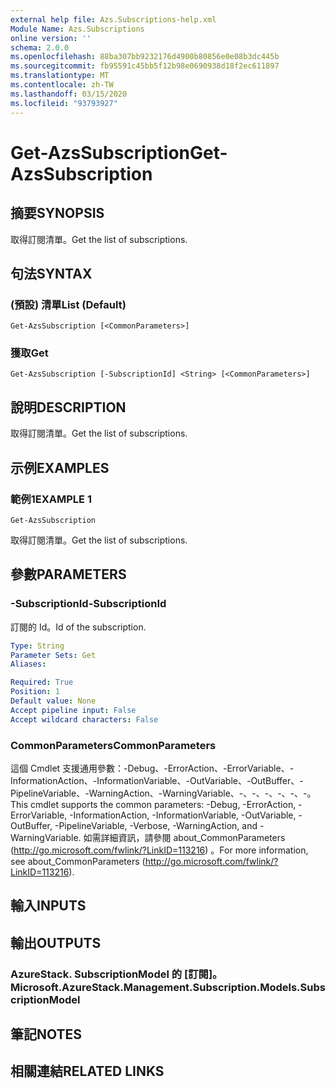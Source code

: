 ```yaml
---
external help file: Azs.Subscriptions-help.xml
Module Name: Azs.Subscriptions
online version: ''
schema: 2.0.0
ms.openlocfilehash: 88ba307bb9232176d4900b80856e0e08b3dc445b
ms.sourcegitcommit: fb95591c45bb5f12b98e0690938d18f2ec611897
ms.translationtype: MT
ms.contentlocale: zh-TW
ms.lasthandoff: 03/15/2020
ms.locfileid: "93793927"
---
```

# <span data-ttu-id="49e07-101">Get-AzsSubscription</span><span class="sxs-lookup"><span data-stu-id="49e07-101">Get-AzsSubscription</span></span>

## <span data-ttu-id="49e07-102">摘要</span><span class="sxs-lookup"><span data-stu-id="49e07-102">SYNOPSIS</span></span>
<span data-ttu-id="49e07-103">取得訂閱清單。</span><span class="sxs-lookup"><span data-stu-id="49e07-103">Get the list of subscriptions.</span></span>

## <span data-ttu-id="49e07-104">句法</span><span class="sxs-lookup"><span data-stu-id="49e07-104">SYNTAX</span></span>

### <span data-ttu-id="49e07-105"> (預設) 清單</span><span class="sxs-lookup"><span data-stu-id="49e07-105">List (Default)</span></span>
```
Get-AzsSubscription [<CommonParameters>]
```

### <span data-ttu-id="49e07-106">獲取</span><span class="sxs-lookup"><span data-stu-id="49e07-106">Get</span></span>
```
Get-AzsSubscription [-SubscriptionId] <String> [<CommonParameters>]
```

## <span data-ttu-id="49e07-107">說明</span><span class="sxs-lookup"><span data-stu-id="49e07-107">DESCRIPTION</span></span>
<span data-ttu-id="49e07-108">取得訂閱清單。</span><span class="sxs-lookup"><span data-stu-id="49e07-108">Get the list of subscriptions.</span></span>

## <span data-ttu-id="49e07-109">示例</span><span class="sxs-lookup"><span data-stu-id="49e07-109">EXAMPLES</span></span>

### <span data-ttu-id="49e07-110">範例1</span><span class="sxs-lookup"><span data-stu-id="49e07-110">EXAMPLE 1</span></span>
```
Get-AzsSubscription
```

<span data-ttu-id="49e07-111">取得訂閱清單。</span><span class="sxs-lookup"><span data-stu-id="49e07-111">Get the list of subscriptions.</span></span>

## <span data-ttu-id="49e07-112">參數</span><span class="sxs-lookup"><span data-stu-id="49e07-112">PARAMETERS</span></span>

### <span data-ttu-id="49e07-113">-SubscriptionId</span><span class="sxs-lookup"><span data-stu-id="49e07-113">-SubscriptionId</span></span>
<span data-ttu-id="49e07-114">訂閱的 Id。</span><span class="sxs-lookup"><span data-stu-id="49e07-114">Id of the subscription.</span></span>

```yaml
Type: String
Parameter Sets: Get
Aliases:

Required: True
Position: 1
Default value: None
Accept pipeline input: False
Accept wildcard characters: False
```

### <span data-ttu-id="49e07-115">CommonParameters</span><span class="sxs-lookup"><span data-stu-id="49e07-115">CommonParameters</span></span>
<span data-ttu-id="49e07-116">這個 Cmdlet 支援通用參數：-Debug、-ErrorAction、-ErrorVariable、-InformationAction、-InformationVariable、-OutVariable、-OutBuffer、-PipelineVariable、-WarningAction、-WarningVariable、-、-、-、-、-、-。</span><span class="sxs-lookup"><span data-stu-id="49e07-116">This cmdlet supports the common parameters: -Debug, -ErrorAction, -ErrorVariable, -InformationAction, -InformationVariable, -OutVariable, -OutBuffer, -PipelineVariable, -Verbose, -WarningAction, and -WarningVariable.</span></span> <span data-ttu-id="49e07-117">如需詳細資訊，請參閱 about_CommonParameters (http://go.microsoft.com/fwlink/?LinkID=113216) 。</span><span class="sxs-lookup"><span data-stu-id="49e07-117">For more information, see about_CommonParameters (http://go.microsoft.com/fwlink/?LinkID=113216).</span></span>

## <span data-ttu-id="49e07-118">輸入</span><span class="sxs-lookup"><span data-stu-id="49e07-118">INPUTS</span></span>

## <span data-ttu-id="49e07-119">輸出</span><span class="sxs-lookup"><span data-stu-id="49e07-119">OUTPUTS</span></span>

### <span data-ttu-id="49e07-120">AzureStack. SubscriptionModel 的 [訂閱]。</span><span class="sxs-lookup"><span data-stu-id="49e07-120">Microsoft.AzureStack.Management.Subscription.Models.SubscriptionModel</span></span>

## <span data-ttu-id="49e07-121">筆記</span><span class="sxs-lookup"><span data-stu-id="49e07-121">NOTES</span></span>

## <span data-ttu-id="49e07-122">相關連結</span><span class="sxs-lookup"><span data-stu-id="49e07-122">RELATED LINKS</span></span>
